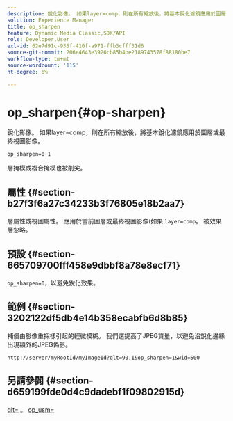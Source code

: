 ```yaml
---
description: 銳化影像。 如果layer=comp，則在所有縮放後，將基本銳化濾鏡應用於圖層或最終視圖影像。
solution: Experience Manager
title: op_sharpen
feature: Dynamic Media Classic,SDK/API
role: Developer,User
exl-id: 62e7d91c-935f-410f-a971-ffb3cfff31d6
source-git-commit: 206e4643e3926cb85b4be2189743578f88180be7
workflow-type: tm+mt
source-wordcount: '115'
ht-degree: 6%

---
```


# op_sharpen{#op-sharpen}

銳化影像。 如果layer=comp，則在所有縮放後，將基本銳化濾鏡應用於圖層或最終視圖影像。

`op_sharpen=0|1`

層掩模或複合掩模也被削尖。

## 屬性 {#section-b27f3f6a27c34233b3f76805e18b2aa7}

層屬性或視圖屬性。 應用於當前圖層或最終視圖影像(如果 `layer=comp`。 被效果層忽略。

## 預設 {#section-665709700fff458e9dbbf8a78e8ecf71}

`op_sharpen=0`，以避免銳化效果。

## 範例 {#section-3202122df5db4e14b358ecabfb6d8b85}

補償由影像重採樣引起的輕微模糊。 我們還提高了JPEG質量，以避免沿銳化邊緣出現額外的JPEG偽影。

`http://server/myRootId/myImageId?qlt=90,1&op_sharpen=1&wid=500`

## 另請參閱 {#section-d659199fde0d4c9dadebf1f09802915d}

[qlt=](../../../../../is-api/http-ref/image-serving-api-ref/c-http-protocol-reference/c-command-reference/r-is-http-qlt.md#reference-f69ed0758c784b0385d979820546d352) 。 [op_usm=](../../../../../is-api/http-ref/image-serving-api-ref/c-http-protocol-reference/c-command-reference/r-op-sharpen.md#reference-c32573230c6140f883efdaa201ea8541)
